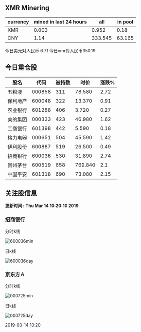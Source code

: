## XMR Minering

|currency|mined in last 24 hours|all|in pool|
|---|---|---|---|
|XMR|0.003|0.952|0.18|
|CNY|1.14|333.545|63.165|

今日美元对人民币 6.71	今日xmr对人民币350.19


## 今日重仓股 

|股名|代码|被持数|时价|涨跌%|
|---|---|---|---|---|
|五粮液|000858|311|78.580|2.72|
|保利地产|600048|322|13.370|0.91|
|农业银行|601288|406|3.720|0.27|
|美的集团|000333|423|46.980|1.62|
|工商银行|601398|442|5.590|0.18|
|格力电器|000651|504|45.590|1.42|
|伊利股份|600887|519|26.500|0.49|
|招商银行|600036|530|31.890|2.74|
|贵州茅台|600519|658|769.840|2.1|
|中国平安|601318|690|73.080|2.15|

## 关注股信息
**更新时间 : Thu Mar 14 10:20:10 2019**
### 招商银行 
分时k线

![600036min](http://image.sinajs.cn/newchart/min/n/sh600036.gif)

日k线

![600036day](http://image.sinajs.cn/newchart/daily/n/sh600036.gif)

### 京东方Ａ 
分时k线

![000725min](http://image.sinajs.cn/newchart/min/n/sz000725.gif)

日k线

![000725day](http://image.sinajs.cn/newchart/daily/n/sz000725.gif)

2019-03-14 10:20